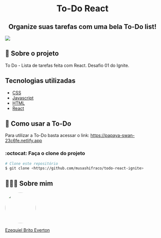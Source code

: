 <h1 align="center">To-Do React</h1>

<h2 align="center"> Organize suas tarefas com uma bela To-Do list!</h2>
<img src="https://user-images.githubusercontent.com/97633667/212333266-e01c2ef3-c494-4a66-9727-7dd73366c32b.png" />

## 💬 Sobre o projeto

To Do - Lista de tarefas feita com React. Desafio 01 do Ignite.

## Tecnologias utilizadas

- [CSS](https://developer.mozilla.org/en-US/docs/Web/CSS)
- [Javascript](https://www.javascript.com)
- [HTML](https://developer.mozilla.org/en-US/docs/Web/HTML)
- [React](https://pt-br.reactjs.org)

## 🚀 Como usar a To-Do

Para utilizar a To-Do basta acessar o link: https://papaya-swan-23c6fe.netlify.app

### :octocat: Faça o clone do projeto

```bash
# Clone este repositório
$ git clone <https://github.com/musashifraco/todo-react-ignite>
```

## 👨🏻‍🚀 Sobre mim

<a href="https://www.linkedin.com/in/ezequiel-brito-everton-65863822a/">
 <img style="border-radius:50%" width="100px; "src="https://avatars.githubusercontent.com/u/97633667?v=4"/>
 <p>Ezequiel Brito Everton</p>
</a>
